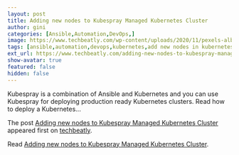 ```yaml
---
layout: post
title: Adding new nodes to Kubespray Managed Kubernetes Cluster
author: gini
categories: [Ansible,Automation,DevOps,]
image: https://www.techbeatly.com/wp-content/uploads/2020/11/pexels-albin-berlin-kubespray-add-node-kubernetes-cluster-new-ship-1024x683.jpg
tags: [ansible,automation,devops,kubernetes,add new nodes in kubernetes,add nodes in kubernetes using kubespray,deploying kubernetes with kubespray,how to deploy kubernetes using kubespray,kubernetes add new node,kubespray add nodes,kubespray manage kubernetes node,]
ext_url: https://www.techbeatly.com/adding-new-nodes-to-kubespray-managed-kubernetes-cluster/
show-avatar: true
featured: false
hidden: false
---
```


<p>Kubespray is a combination of Ansible and Kubernetes and you can use Kubespray for deploying production ready Kubernetes clusters. Read how to deploy a Kubernetes&#46;&#46;&#46;</p>
<p>The post <a href="https://www.techbeatly.com/adding-new-nodes-to-kubespray-managed-kubernetes-cluster/">Adding new nodes to Kubespray Managed Kubernetes Cluster</a> appeared first on <a href="https://www.techbeatly.com">techbeatly</a>.</p>

Read [Adding new nodes to Kubespray Managed Kubernetes Cluster](https://www.techbeatly.com/adding-new-nodes-to-kubespray-managed-kubernetes-cluster/).